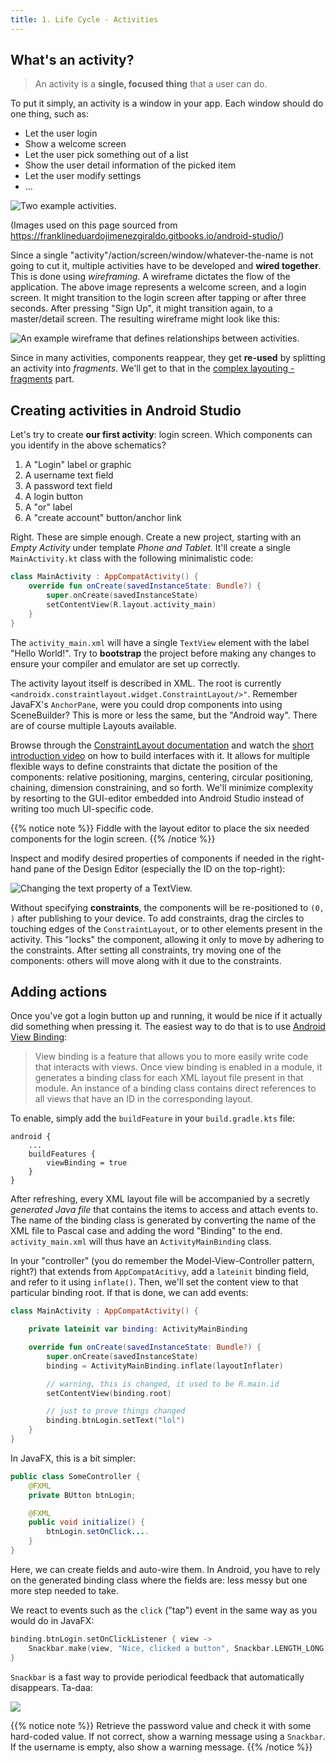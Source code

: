```yaml
---
title: 1. Life Cycle - Activities
---
```


## What's an activity?

> An activity is a **single, focused thing** that a user can do.

To put it simply, an activity is a window in your app. Each window should do one thing, such as:

- Let the user login
- Show a welcome screen
- Let the user pick something out of a list
- Show the user detail information of the picked item
- Let the user modify settings
- ...

![](/img/activities.png "Two example activities.")


(Images used on this page sourced from https://franklineduardojimenezgiraldo.gitbooks.io/android-studio/)

Since a single "activity"/action/screen/window/whatever-the-name is not going to cut it, multiple activities have to be developed and **wired together**. This is done using _wireframing_. A wireframe dictates the flow of the application. The above image represents a welcome screen, and a login screen. It might transition to the login screen after tapping or after three seconds. After pressing "Sign Up", it might transition again, to a master/detail screen. The resulting wireframe might look like this:

![](/img/wireframe.png "An example wireframe that defines relationships between activities.")

Since in many activities, components reappear, they get **re-used** by splitting an activity into _fragments_. We'll get to that in the [complex layouting - fragments](/android/fragments) part.

## Creating activities in Android Studio

Let's try to create **our first activity**: login screen. Which components can you identify in the above schematics?

1. A "Login" label or graphic
2. A username text field
3. A password text field
4. A login button
5. A "or" label
6. A "create account" button/anchor link

Right. These are simple enough. Create a new project, starting with an _Empty Activity_ under template _Phone and Tablet_. It'll create a single `MainActivity.kt` class with the following minimalistic code:

```kt
class MainActivity : AppCompatActivity() {
    override fun onCreate(savedInstanceState: Bundle?) {
        super.onCreate(savedInstanceState)
        setContentView(R.layout.activity_main)
    }
}
```

The `activity_main.xml` will have a single `TextView` element with the label "Hello World!". Try to **bootstrap** the project before making any changes to ensure your compiler and emulator are set up correctly. 

The activity layout itself is described in XML. The root is currently `<androidx.constraintlayout.widget.ConstraintLayout/>"`. Remember JavaFX's `AnchorPane`, were you could drop components into using SceneBuilder? This is more or less the same, but the "Android way". There are of course multiple Layouts available. 

Browse through the [ConstraintLayout documentation](https://developer.android.com/reference/androidx/constraintlayout/widget/ConstraintLayout) and watch the [short introduction video](https://www.youtube.com/watch?v=XamMbnzI5vE) on how to build interfaces with it. It allows for multiple flexible ways to define constraints that dictate the position of the components: relative positioning, margins, centering, circular positioning, chaining, dimension constraining, and so forth. We'll minimize complexity by resorting to the GUI-editor embedded into Android Studio instead of writing too much UI-specific code. 

{{% notice note %}}
Fiddle with the layout editor to place the six needed components for the login screen.
{{% /notice %}}

Inspect and modify desired properties of components if needed in the right-hand pane of the Design Editor (especially the ID on the top-right):

![](/img/designproperties.jpg "Changing the text property of a TextView.")

Without specifying **constraints**, the components will be re-positioned to `(0, )` after publishing to your device. To add constraints, drag the circles to touching edges of the `ConstraintLayout`, or to other elements present in the activity. This "locks" the component, allowing it only to move by adhering to the constraints. After setting all constraints, try moving one of the components: others will move along with it due to the constraints. 

## Adding actions 

Once you've got a login button up and running, it would be nice if it actually did something when pressing it. The easiest way to do that is to use [Android View Binding](https://developer.android.com/topic/libraries/view-binding):

> View binding is a feature that allows you to more easily write code that interacts with views. Once view binding is enabled in a module, it generates a binding class for each XML layout file present in that module. An instance of a binding class contains direct references to all views that have an ID in the corresponding layout.

To enable, simply add the `buildFeature` in your `build.gradle.kts` file:

```
android {
    ...
    buildFeatures {
        viewBinding = true
    }
}
```

After refreshing, every XML layout file will be accompanied by a secretly _generated Java file_ that contains the items to access and attach events to. The name of the binding class is generated by converting the name of the XML file to Pascal case and adding the word "Binding" to the end. `activity_main.xml` will thus have an `ActivityMainBinding` class. 

In your "controller" (you do remember the Model-View-Controller pattern, right?) that extends from `AppCompatAcitivy`, add a `lateinit` binding field, and refer to it using `inflate()`. Then, we'll set the content view to that particular binding root. If that is done, we can add events:

```kt
class MainActivity : AppCompatActivity() {

    private lateinit var binding: ActivityMainBinding

    override fun onCreate(savedInstanceState: Bundle?) {
        super.onCreate(savedInstanceState)
        binding = ActivityMainBinding.inflate(layoutInflater)

        // warning, this is changed, it used to be R.main.id
        setContentView(binding.root)

        // just to prove things changed
        binding.btnLogin.setText("lol")        
    }
}
```

In JavaFX, this is a bit simpler:

```java
public class SomeController {
    @FXML
    private BUtton btnLogin;

    @FXML
    public void initialize() {
        btnLogin.setOnClick....
    }
}
```

Here, we can create fields and auto-wire them. In Android, you have to rely on the generated binding class where the fields are: less messy but one more step needed to take.

We react to events such as the `click` ("tap") event in the same way as you would do in JavaFX:

```kt
binding.btnLogin.setOnClickListener { view ->
    Snackbar.make(view, "Nice, clicked a button", Snackbar.LENGTH_LONG).setAction("Action", null).show()
}
```

`Snackbar` is a fast way to provide periodical feedback that automatically disappears. Ta-daa:

![](/img/loginbtn.jpg)

{{% notice note %}}
Retrieve the password value and check it with some hard-coded value. If not correct, show a warning message using a `Snackbar`. If the username is empty, also show a warning message.
{{% /notice %}}

